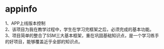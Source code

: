 # appinfo
1、APP上线版本控制  
2、该项目为我在教学过程中，学生在学习完框架之后，必须完成的基本功能。  
3、项目简单的整合了SSM三大基本框架，重在巩固基础知识点，是一个学习练手的好项目，能够覆盖近乎全部的知识点。  
